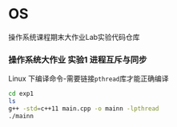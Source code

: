 # OS
操作系统课程期末大作业Lab实验代码仓库

### 操作系统大作业 实验1 进程互斥与同步

Linux 下编译命令-需要链接`pthread`库才能正确编译

```bash
cd exp1
ls
g++ -std=c++11 main.cpp -o mainn -lpthread
./mainn
```
